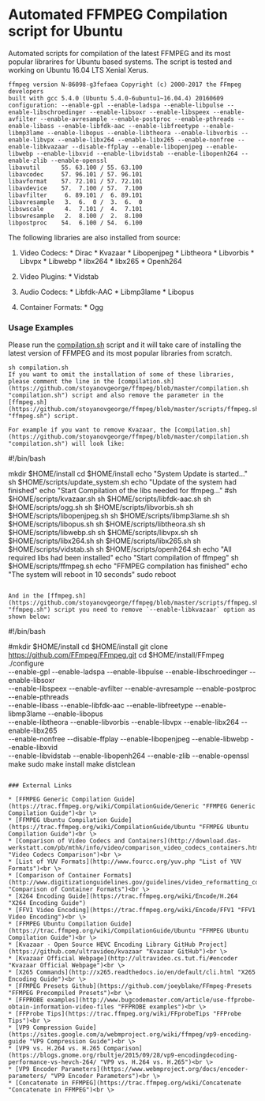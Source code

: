 # Automated FFMPEG Compilation script for Ubuntu

Automated scripts for compilation of the latest FFMPEG and its most popular librarires for Ubuntu based systems. The script is tested and working on Ubuntu 16.04 LTS Xenial Xerus.

```
ffmpeg version N-86098-g3fefaea Copyright (c) 2000-2017 the FFmpeg developers
built with gcc 5.4.0 (Ubuntu 5.4.0-6ubuntu1~16.04.4) 20160609
configuration: --enable-gpl --enable-ladspa --enable-libpulse --enable-libschroedinger --enable-libsoxr --enable-libspeex --enable-avfilter --enable-avresample --enable-postproc --enable-pthreads --enable-libass --enable-libfdk-aac --enable-libfreetype --enable-libmp3lame --enable-libopus --enable-libtheora --enable-libvorbis --enable-libvpx --enable-libx264 --enable-libx265 --enable-nonfree --enable-libkvazaar --disable-ffplay --enable-libopenjpeg --enable-libwebp --enable-libxvid --enable-libvidstab --enable-libopenh264 --enable-zlib --enable-openssl
libavutil      55. 63.100 / 55. 63.100
libavcodec     57. 96.101 / 57. 96.101
libavformat    57. 72.101 / 57. 72.101
libavdevice    57.  7.100 / 57.  7.100
libavfilter     6. 89.101 /  6. 89.101
libavresample   3.  6.  0 /  3.  6.  0
libswscale      4.  7.101 /  4.  7.101
libswresample   2.  8.100 /  2.  8.100
libpostproc    54.  6.100 / 54.  6.100
```

The following libraries are also installed from source:
1. Video Codecs:
        * Dirac
        * Kvazaar
        * Libopenjpeg
        * Libtheora
        * Libvorbis
        * Libvpx
        * Libwebp
        * libx264
        * libx265
        * Openh264

2. Video Plugins:
        * Vidstab

3. Audio Codecs:
        * Libfdk-AAC
        * Libmp3lame
        * Libopus

4. Container Formats:
        * Ogg


### Usage Examples

Please run the [compilation.sh](https://github.com/stoyanovgeorge/ffmpeg/blob/master/compilation.sh "compilation.sh") script and it will take care of installing the latest version of FFMPEG and its most popular libraries from scratch. 

```
sh compilation.sh
If you want to omit the installation of some of these libraries, please comment the line in the [compilation.sh](https://github.com/stoyanovgeorge/ffmpeg/blob/master/compilation.sh "compilation.sh") script and also remove the parameter in the [ffmpeg.sh](https://github.com/stoyanovgeorge/ffmpeg/blob/master/scripts/ffmpeg.sh "ffmpeg.sh") script. 

For example if you want to remove Kvazaar, the [compilation.sh](https://github.com/stoyanovgeorge/ffmpeg/blob/master/compilation.sh "compilation.sh") will look like: 
```
#!/bin/bash

mkdir $HOME/install
cd $HOME/install
echo "System Update is started..."
sh $HOME/scripts/update_system.sh
echo "Update of the system had finished"
echo "Start Compilation of the libs needed for ffmpeg..."
#sh $HOME/scripts/kvazaar.sh
sh $HOME/scripts/libfdk-aac.sh
sh $HOME/scripts/ogg.sh
sh $HOME/scripts/libvorbis.sh
sh $HOME/scripts/libopenjpeg.sh 
sh $HOME/scripts/libmp3lame.sh
sh $HOME/scripts/libopus.sh
sh $HOME/scripts/libtheora.sh
sh $HOME/scripts/libwebp.sh
sh $HOME/scripts/libvpx.sh
sh $HOME/scripts/libx264.sh
sh $HOME/scripts/libx265.sh
sh $HOME/scripts/vidstab.sh
sh $HOME/scripts/openh264.sh
echo "All required libs had been installed"
echo "Start compilation of ffmpeg"
sh $HOME/scripts/ffmpeg.sh
echo "FFMPEG compilation has finished"
echo "The system will reboot in 10 seconds"
sudo reboot
```

And in the [ffmpeg.sh](https://github.com/stoyanovgeorge/ffmpeg/blob/master/scripts/ffmpeg.sh "ffmpeg.sh") script you need to remove `--enable-libkvazaar` option as shown below:
```
#!/bin/bash

#mkdir $HOME/install
cd $HOME/install
git clone https://github.com/FFmpeg/FFmpeg.git
cd $HOME/install/FFmpeg
./configure \
--enable-gpl --enable-ladspa --enable-libpulse --enable-libschroedinger --enable-libsoxr \
--enable-libspeex --enable-avfilter --enable-avresample --enable-postproc --enable-pthreads \
--enable-libass --enable-libfdk-aac --enable-libfreetype --enable-libmp3lame --enable-libopus \
--enable-libtheora --enable-libvorbis --enable-libvpx --enable-libx264 --enable-libx265 \
--enable-nonfree --disable-ffplay --enable-libopenjpeg --enable-libwebp --enable-libxvid \
--enable-libvidstab --enable-libopenh264 --enable-zlib --enable-openssl
make
sudo make install
make distclean
```

### External Links

* [FFMPEG Generic Compilation Guide](https://trac.ffmpeg.org/wiki/CompilationGuide/Generic "FFMPEG Generic Compilation Guide")<br \>
* [FFMPEG Ubuntu Compilation Guide](https://trac.ffmpeg.org/wiki/CompilationGuide/Ubuntu "FFMPEG Ubuntu Compilation Guide")<br \>
* [Comparison of Video Codecs and Containers](http://download.das-werkstatt.com/pb/mthk/info/video/comparison_video_codecs_containers.html "Video Codecs Comparison")<br \>
* [List of YUV Formats](http://www.fourcc.org/yuv.php "List of YUV Formats")<br \>
* [Comparison of Container Formats](http://www.digitizationguidelines.gov/guidelines/video_reformatting_compare.html "Comparison of Container Formats")<br \>
* [X264 Encoding Guide](https://trac.ffmpeg.org/wiki/Encode/H.264 "X264 Encoding Guide")
* [FFV1 Video Encoding](https://trac.ffmpeg.org/wiki/Encode/FFV1 "FFV1 Video Encoding")<br \>
* [FFMPEG Ubuntu Compilation Guide](https://trac.ffmpeg.org/wiki/CompilationGuide/Ubuntu "FFMPEG Ubuntu Compilation Guide")<br \>
* [Kvazaar - Open Source HEVC Encoding Library GitHub Project](https://github.com/ultravideo/kvazaar "Kvazaar GitHub")<br \>
* [Kvazaar Official Webpage](http://ultravideo.cs.tut.fi/#encoder "Kvazaar Official Webpage")<br \>
* [X265 Commands](http://x265.readthedocs.io/en/default/cli.html "X265 Encoding Guide")<br \>
* [FFMPEG Presets Github](https://github.com/joeyblake/FFmpeg-Presets "FFMPEG Precompiled Presets")<br \>
* [FFPROBE examples](http://www.bugcodemaster.com/article/use-ffprobe-obtain-information-video-files "FFPROBE examples")<br \>
* [FFProbe Tips](https://trac.ffmpeg.org/wiki/FFprobeTips "FFProbe Tips")<br \>
* [VP9 Compression Guide](https://sites.google.com/a/webmproject.org/wiki/ffmpeg/vp9-encoding-guide "VP9 Compression Guide")<br \>
* [VP9 vs. H.264 vs. H.265 Comparison](https://blogs.gnome.org/rbultje/2015/09/28/vp9-encodingdecoding-performance-vs-hevch-264/ "VP9 vs. H.264 vs. H.265")<br \>
* [VP9 Encoder Parameters](https://www.webmproject.org/docs/encoder-parameters/ "VP9 Encoder Parameters")<br \>
* [Concatenate in FFMPEG](https://trac.ffmpeg.org/wiki/Concatenate "Concatenate in FFMPEG")<br \>
